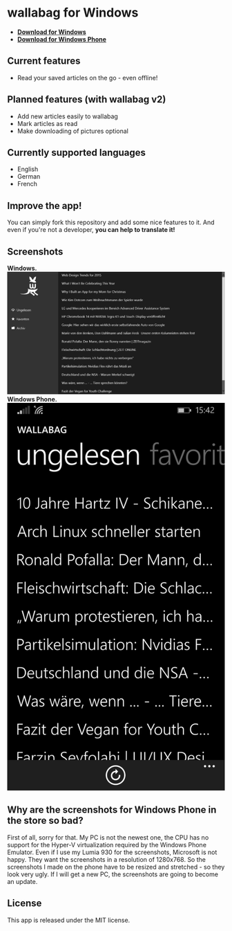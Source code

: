 wallabag for Windows
================
- **[Download for Windows](http://apps.microsoft.com/windows/app/wallabag/f551b9c4-7346-4509-ae46-c6167c705a30)**
- **[Download for Windows Phone](http://www.windowsphone.com/s?appid=d5226cf1-f422-4e00-996c-88e9c5233332)**

## Current features
- Read your saved articles on the go - even offline!

## Planned features (with wallabag v2)
- Add new articles easily to wallabag
- Mark articles as read
- Make downloading of pictures optional

## Currently supported languages
- English
- German
- French

## Improve the app!
You can simply fork this repository and add some nice features to it.
And even if you're not a developer, **you can help to translate it!**


## Screenshots
**Windows.**
![Main page on Windows](additional/screenshots/desktop/mainpage.png)
**Windows Phone.**
![Main page on Windows Phone](additional/screenshots/phone/mainpage.png)

## Why are the screenshots for Windows Phone in the store so bad?
First of all, sorry for that. My PC is not the newest one, the CPU has no support for the Hyper-V virtualization required by the Windows Phone Emulator.
Even if I use my Lumia 930 for the screenshots, Microsoft is not happy. They want the screenshots in a resolution of 1280x768. So the screenshots I made on the phone have to be resized and stretched - so they look very ugly.
If I will get a new PC, the screenshots are going to become an update.

## License
This app is released under the MIT license.
